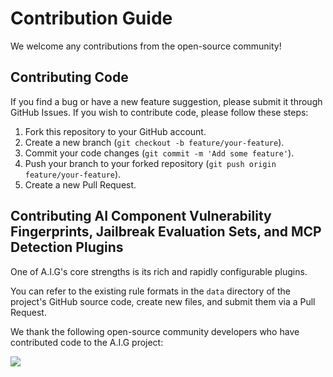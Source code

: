 # Contribution Guide

We welcome any contributions from the open-source community!

## Contributing Code

If you find a bug or have a new feature suggestion, please submit it through GitHub Issues. If you wish to contribute code, please follow these steps:

1.  Fork this repository to your GitHub account.
2.  Create a new branch (`git checkout -b feature/your-feature`).
3.  Commit your code changes (`git commit -m 'Add some feature'`).
4.  Push your branch to your forked repository (`git push origin feature/your-feature`).
5.  Create a new Pull Request.

## Contributing AI Component Vulnerability Fingerprints, Jailbreak Evaluation Sets, and MCP Detection Plugins

One of A.I.G's core strengths is its rich and rapidly configurable plugins.

You can refer to the existing rule formats in the `data` directory of the project's GitHub source code, create new files, and submit them via a Pull Request.


We thank the following open-source community developers who have contributed code to the A.I.G project:

<a href="https://github.com/Tencent/AI-Infra-Guard/graphs/contributors">
  <img src="https://contrib.rocks/image?repo=Tencent/AI-Infra-Guard" />
</a>